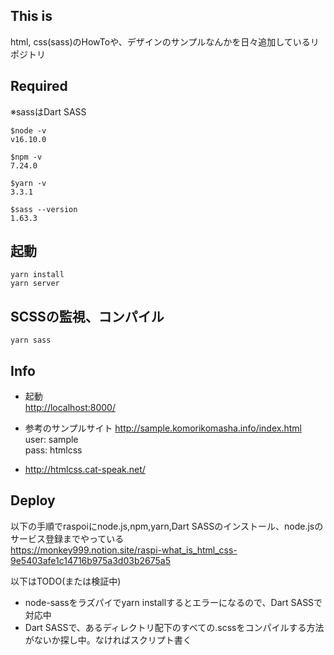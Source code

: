 
## This is

html, css(sass)のHowToや、デザインのサンプルなんかを日々追加しているリポジトリ

## Required

※sassはDart SASS

```
$node -v
v16.10.0  

$npm -v
7.24.0  

$yarn -v
3.3.1  

$sass --version
1.63.3
```

## 起動

```
yarn install
yarn server
```

## SCSSの監視、コンパイル

```
yarn sass
```

## Info

- 起動  
<http://localhost:8000/>

- 参考のサンプルサイト
<http://sample.komorikomasha.info/index.html>  
user: sample  
pass: htmlcss  

- <http://htmlcss.cat-speak.net/>

## Deploy

以下の手順でraspoiにnode.js,npm,yarn,Dart SASSのインストール、node.jsのサービス登録までやっている  
<https://monkey999.notion.site/raspi-what_is_html_css-9e5403afe1c14716b975a3d03b2675a5>

以下はTODO(または検証中)

- node-sassをラズパイでyarn installするとエラーになるので、Dart SASSで対応中
- Dart SASSで、あるディレクトリ配下のすべての.scssをコンパイルする方法がないか探し中。なければスクリプト書く
